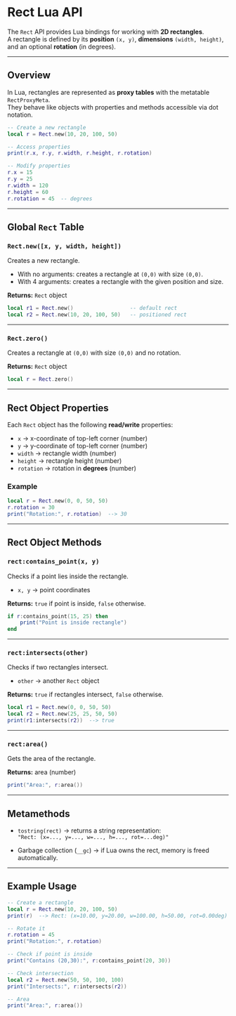 # Rect Lua API

The `Rect` API provides Lua bindings for working with **2D rectangles**.  
A rectangle is defined by its **position** `(x, y)`, **dimensions** `(width, height)`, and an optional **rotation** (in degrees).

---

## Overview

In Lua, rectangles are represented as **proxy tables** with the metatable `RectProxyMeta`.  
They behave like objects with properties and methods accessible via dot notation.

```lua
-- Create a new rectangle
local r = Rect.new(10, 20, 100, 50)

-- Access properties
print(r.x, r.y, r.width, r.height, r.rotation)

-- Modify properties
r.x = 15
r.y = 25
r.width = 120
r.height = 60
r.rotation = 45  -- degrees
```

---

## Global `Rect` Table

### `Rect.new([x, y, width, height])`
Creates a new rectangle.  
- With no arguments: creates a rectangle at `(0,0)` with size `(0,0)`.  
- With 4 arguments: creates a rectangle with the given position and size.  

**Returns:** `Rect` object  

```lua
local r1 = Rect.new()                  -- default rect
local r2 = Rect.new(10, 20, 100, 50)   -- positioned rect
```

---

### `Rect.zero()`
Creates a rectangle at `(0,0)` with size `(0,0)` and no rotation.  

**Returns:** `Rect` object  

```lua
local r = Rect.zero()
```

---

## Rect Object Properties

Each `Rect` object has the following **read/write** properties:

- `x` → x-coordinate of top-left corner (number)  
- `y` → y-coordinate of top-left corner (number)  
- `width` → rectangle width (number)  
- `height` → rectangle height (number)  
- `rotation` → rotation in **degrees** (number)  

### Example

```lua
local r = Rect.new(0, 0, 50, 50)
r.rotation = 30
print("Rotation:", r.rotation)  --> 30
```

---

## Rect Object Methods

### `rect:contains_point(x, y)`
Checks if a point lies inside the rectangle.  
- `x, y` → point coordinates  

**Returns:** `true` if point is inside, `false` otherwise.  

```lua
if r:contains_point(15, 25) then
    print("Point is inside rectangle")
end
```

---

### `rect:intersects(other)`
Checks if two rectangles intersect.  
- `other` → another `Rect` object  

**Returns:** `true` if rectangles intersect, `false` otherwise.  

```lua
local r1 = Rect.new(0, 0, 50, 50)
local r2 = Rect.new(25, 25, 50, 50)
print(r1:intersects(r2))  --> true
```

---

### `rect:area()`
Gets the area of the rectangle.  

**Returns:** area (number)  

```lua
print("Area:", r:area())
```

---

## Metamethods

- `tostring(rect)` → returns a string representation:  
  `"Rect: (x=..., y=..., w=..., h=..., rot=...deg)"`  

- Garbage collection (`__gc`) → if Lua owns the rect, memory is freed automatically.  

---

## Example Usage

```lua
-- Create a rectangle
local r = Rect.new(10, 20, 100, 50)
print(r)  --> Rect: (x=10.00, y=20.00, w=100.00, h=50.00, rot=0.00deg)

-- Rotate it
r.rotation = 45
print("Rotation:", r.rotation)

-- Check if point is inside
print("Contains (20,30):", r:contains_point(20, 30))

-- Check intersection
local r2 = Rect.new(50, 50, 100, 100)
print("Intersects:", r:intersects(r2))

-- Area
print("Area:", r:area())
```
